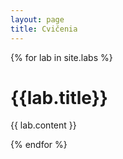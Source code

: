 ```yaml
---
layout: page
title: Cvičenia
---
```


{% for lab in site.labs %}

# {{lab.title}}

{{ lab.content }}

{% endfor %}
